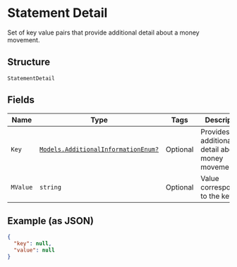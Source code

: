
# Statement Detail

Set of key value pairs that provide additional detail about a money movement.

## Structure

`StatementDetail`

## Fields

| Name | Type | Tags | Description |
|  --- | --- | --- | --- |
| `Key` | [`Models.AdditionalInformationEnum?`](../../doc/models/additional-information-enum.md) | Optional | Provides additional detail about a money movement |
| `MValue` | `string` | Optional | Value corresponding to the key |

## Example (as JSON)

```json
{
  "key": null,
  "value": null
}
```

